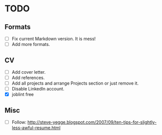 TODO
====

Formats
-------
- [ ] Fix current Markdown version. It is mess!
- [ ] Add more formats.

CV
--
- [ ] Add cover letter.
- [ ] Add <real> references.
- [ ] Add all projects and arrange Projects section or just remove it.
- [ ] Disable LinkedIn account.
- [x] joblint free

Misc
----
- [ ] Follow: http://steve-yegge.blogspot.com/2007/09/ten-tips-for-slightly-less-awful-resume.html
